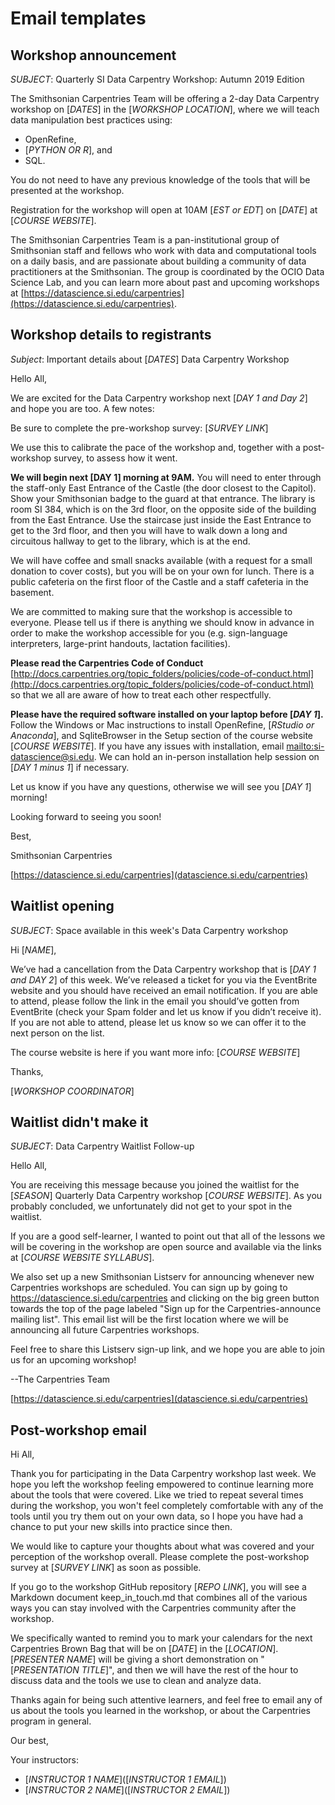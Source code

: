 # Email templates

## Workshop announcement

*SUBJECT*: Quarterly SI Data Carpentry Workshop: Autumn 2019 Edition

The Smithsonian Carpentries Team will be offering a 2-day Data Carpentry workshop on [*DATES*] in the [*WORKSHOP LOCATION*], where we will teach data manipulation best practices using:
* OpenRefine, 
* [*PYTHON OR R*], and 
* SQL.

You do not need to have any previous knowledge of the tools that will be presented at the workshop.

Registration for the workshop will open at 10AM [*EST or EDT*] on [*DATE*] at [*COURSE WEBSITE*].

The Smithsonian Carpentries Team is a pan-institutional group of Smithsonian staff and fellows who work with data and computational tools on a daily basis, and are passionate about building a community of data practitioners at the Smithsonian. The group is coordinated by the OCIO Data Science Lab, and you can learn more about past and upcoming workshops at [https://datascience.si.edu/carpentries](https://datascience.si.edu/carpentries). 

## Workshop details to registrants

*Subject*: Important details about [*DATES*] Data Carpentry Workshop

Hello All,

We are excited for the Data Carpentry workshop next [*DAY 1 and Day 2*] and hope you are too. A few notes:

Be sure to complete the pre-workshop survey: [*SURVEY LINK*]

 
We use this to calibrate the pace of the workshop and, together with a post-workshop survey, to assess how it went.

**We will begin next [DAY 1] morning at 9AM.** You will need to enter through the staff-only East Entrance of the Castle (the door closest to the Capitol). Show your Smithsonian badge to the guard at that entrance. The library is room SI 384, which is on the 3rd floor, on the opposite side of the building from the East Entrance. Use the staircase just inside the East Entrance to get to the 3rd floor, and then you will have to walk down a long and circuitous hallway to get to the library, which is at the end.

We will have coffee and small snacks available (with a request for a small donation to cover costs), but you will be on your own for lunch. There is a public cafeteria on the first floor of the Castle and a staff cafeteria in the basement.

We are committed to making sure that the workshop is accessible to everyone. Please tell us if there is anything we should know in advance in order to make the workshop accessible for you (e.g. sign-language interpreters, large-print handouts, lactation facilities).

**Please read the Carpentries Code of Conduct** [http://docs.carpentries.org/topic_folders/policies/code-of-conduct.html](http://docs.carpentries.org/topic_folders/policies/code-of-conduct.html) so that we all are aware of how to treat each other respectfully.

**Please have the required software installed on your laptop before [*DAY 1*].** Follow the Windows or Mac instructions to install OpenRefine, [*RStudio or Anaconda*], and SqliteBrowser in the Setup section of the course website [*COURSE WEBSITE*]. If you have any issues with installation, email [mailto:si-datascience@si.edu](si-datascience@si.edu). We can hold an in-person installation help session on [*DAY 1 minus 1*] if necessary.

Let us know if you have any questions, otherwise we will see you [*DAY 1*] morning!

Looking forward to seeing you soon!

Best,

Smithsonian Carpentries

[https://datascience.si.edu/carpentries](datascience.si.edu/carpentries)

## Waitlist opening

*SUBJECT*: Space available in this week's Data Carpentry workshop

Hi [*NAME*],

We’ve had a cancellation from the Data Carpentry workshop that is [*DAY 1 and DAY 2*] of this week. We’ve released a ticket for you via the EventBrite website and you should have received an email notification. If you are able to attend, please follow the link in the email you should’ve gotten from EventBrite (check your Spam folder and let us know if you didn’t receive it). If you are not able to attend, please let us know so we can offer it to the next person on the list.
 
The course website is here if you want more info: [*COURSE WEBSITE*]

Thanks,

[*WORKSHOP COORDINATOR*]

## Waitlist didn't make it

*SUBJECT*: Data Carpentry Waitlist Follow-up

Hello All,

You are receiving this message because you joined the waitlist for the [*SEASON*] Quarterly Data Carpentry workshop [*COURSE WEBSITE*]. As you probably concluded, we unfortunately did not get to your spot in the waitlist.

If you are a good self-learner, I wanted to point out that all of the lessons we will be covering in the workshop are open source and available via the links at [*COURSE WEBSITE SYLLABUS*].

We also set up a new Smithsonian Listserv for announcing whenever new Carpentries workshops are scheduled. You can sign up by going to https://datascience.si.edu/carpentries and clicking on the big green button towards the top of the page labeled "Sign up for the Carpentries-announce mailing list". This email list will be the first location where we will be announcing all future Carpentries workshops.

Feel free to share this Listserv sign-up link, and we hope you are able to join us for an upcoming workshop!

--The Carpentries Team

[https://datascience.si.edu/carpentries](datascience.si.edu/carpentries)

## Post-workshop email

Hi All,

Thank you for participating in the Data Carpentry workshop last week. We hope you left the workshop feeling empowered to continue learning more about the tools that were covered. Like we tried to repeat several times during the workshop, you won't feel completely comfortable with any of the tools until you try them out on your own data, so I hope you have had a chance to put your new skills into practice since then. 

We would like to capture your thoughts about what was covered and your perception of the workshop overall. Please complete the post-workshop survey at [*SURVEY LINK*] as soon as possible.

If you go to the workshop GitHub repository [*REPO LINK*], you will see a Markdown document keep_in_touch.md that combines all of the various ways you can stay involved with the Carpentries community after the workshop.

We specifically wanted to remind you to mark your calendars for the next Carpentries Brown Bag that will be on [*DATE*] in the [*LOCATION*]. [*PRESENTER NAME*] will be giving a short demonstration on "[*PRESENTATION TITLE*]", and then we will have the rest of the hour to discuss data and the tools we use to clean and analyze data.

Thanks again for being such attentive learners, and feel free to email any of us about the tools you learned in the workshop, or about the Carpentries program in general.

Our best,

Your instructors:

* [*INSTRUCTOR 1 NAME*]([*INSTRUCTOR 1 EMAIL*])
* [*INSTRUCTOR 2 NAME*]([*INSTRUCTOR 2 EMAIL*])
